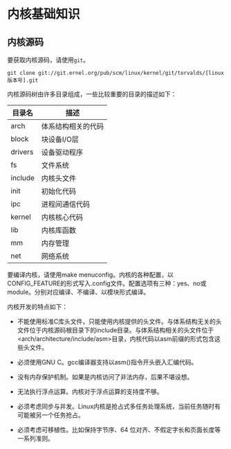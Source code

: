 # 内核基础知识


## 内核源码

要获取内核源码，请使用`git`。

```
git clone git://git.ernel.org/pub/scm/linux/kernel/git/torvalds/[linux版本号].git
```

内核源码树由许多目录组成，一些比较重要的目录的描述如下：

| 目录名 | 描述 |
| --- | --- |
| arch | 体系结构相关的代码 |
| block | 块设备I/O层 |
| drivers | 设备驱动程序 |
| fs | 文件系统 |
| include | 内核头文件 |
| init | 初始化代码 |
| ipc | 进程间通信代码 |
| kernel | 内核核心代码 |
| lib | 内核库函数 |
| mm | 内存管理 |
| net | 网络系统 |


要编译内核，请使用make menuconfig。内核的各种配置，以CONFIG_FEATURE的形式写入.config文件。配置选项有三种：yes、no或module。分别对应编译、不编译、以模块形式编译。

内核开发的特点如下：

- 不能使用标准C库头文件，只能使用内核提供的头文件。与体系结构无关的头文件位于内核源码根目录下的include目录。与体系结构相关的头文件位于<arch/architecture/include/asm\>目录，内核代码以asm前缀的形式包含这些头文件。

- 必须使用GNU C。gcc编译器支持以asm()指令开头嵌入汇编代码。

- 没有内存保护机制。如果是内核访问了非法内存，后果不堪设想。

- 无法执行浮点运算。内核对于浮点运算的支持度不够。

- 必须考虑同步与并发。Linux内核是抢占式多任务处理系统，当前任务随时有可能被另一个任务抢占。

- 必须考虑可移植性。比如保持字节序、64 位对齐、不假定字长和页面长度等一系列准则。



